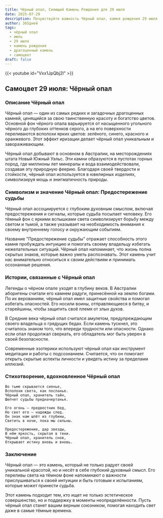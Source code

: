 ```yaml
---
title: Чёрный опал, Сияющий Камень Рождения для 29 июля
date: 2025-07-29
description: Почувствуйте важность Чёрный опал, камня рождения 29 июля, который символизирует Предостережение судьбы. Пусть его красота и значение осветят ваш день.
author: 365дней
tags:
  - чёрный опал
  - июль
  - 29 июля
  - камень рождения
  - драгоценный камень
  - самоцвет
draft: false
---
```


{{< youtube id="Vxx1JpQbj2I" >}}

## Самоцвет 29 июля: Чёрный опал

### Описание Чёрный опал

Чёрный опал — один из самых редких и загадочных драгоценных камней, ценящийся за свою таинственную красоту и богатство цветов. Основной фон чёрного опала варьируется от насыщенного угольного чёрного до глубоких оттенков серого, а на его поверхности переливаются всполохи ярких цветов: зелёного, синего, красного и оранжевого. Этот эффект иризации делает чёрный опал уникальным и завораживающим.

Чёрный опал добывают в основном в Австралии, на месторождениях штата Новый Южный Уэльс. Эти камни образуются в пустотах горных пород, где миллионы лет минералы и вода взаимодействовали, создавая эту природную феерию. Благодаря своей твердости и стойкости, чёрный опал используется в ювелирных изделиях, символизируя мощь и энигматичность природы.

### Символизм и значение Чёрный опал: Предостережение судьбы

Чёрный опал ассоциируется с глубоким духовным смыслом, включая предостережения и сигналы, которые судьба посылает человеку. Его тёмный фон с яркими вспышками света символизирует борьбу между светом и тьмой, а также указывает на необходимость внимания к своему внутреннему голосу и окружающим событиям.

Название "Предостережение судьбы" отражает способность этого камня пробуждать интуицию и помогать своему владельцу избегать нежелательных ситуаций. Чёрный опал напоминает, что жизнь полна скрытых знаков, которые важно уметь распознавать. Этот камень учит нас внимательно относиться к своим действиям и принимать осознанные решения.

### Истории, связанные с Чёрный опал

Легенды о чёрном опале уходят в глубину веков. В Австралии аборигены считали его камнем радуги, принесённой на землю богами. По их верованиям, чёрный опал имел защитные свойства и помогал избегать опасностей. Его носили воины, отправляющиеся в битву, и старейшины, чтобы защитить своё племя от злых духов.

В Средние века чёрный опал считался амулетом, предупреждающим своего владельца о грядущих бедах. Если камень тускнел, это считалось знаком того, что впереди трудности или опасности. Однако если опал продолжал сверкать, его обладатель мог быть уверен в своей безопасности.

Современные эзотерики используют чёрный опал как инструмент медитации и работы с подсознанием. Считается, что он помогает открыть скрытые аспекты личности и увидеть истину за пределами иллюзий.

### Стихотворение, вдохновленное Чёрный опал

```
Во тьме скрывается сиянье,  
Всполохи света, как посланье.  
Чёрный опал, хранитель тайн,  
Шепчет судьбы предначертанья.

Его огонь — предвестник бед,  
Но свет его — надежды след.  
Он знак нам шлёт из глубины,  
Светить в ночи, пока мы сильны.

Предостережение, дар звезды,  
В нём яркость, скрытая в тени.  
Чёрный опал, хранитель снов,  
Открывает истину вновь и вновь.
```

### Заключение

Чёрный опал — это камень, который не только радует своей уникальной красотой, но и несёт в себе глубокий духовный смысл. Его переливы света на тёмном фоне напоминают о важности прислушиваться к своей интуиции и быть готовым к испытаниям, которые может принести судьба.

Этот камень подходит тем, кто ищет не только эстетическое совершенство, но и поддержку в моменты неопределённости. Пусть чёрный опал станет вашим верным союзником, помогая находить свет даже в самые тёмные времена.